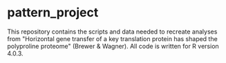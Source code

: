 # pattern_project


This repository contains the scripts and data needed to recreate analyses from "Horizontal gene transfer of a key translation protein has shaped the polyproline proteome" (Brewer & Wagner). All code is written for R version 4.0.3.
